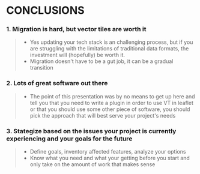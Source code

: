 # CONCLUSIONS

### 1. Migration is hard, but vector tiles are worth it
> * Yes updating your tech stack is an challenging process, but if you are struggling with the limitations of traditional data formats, the investment will (hopefully) be worth it.
> * Migration doesn't have to be a gut job, it can be a gradual transition

### 2. Lots of great software out there
> * The point of this presentation was by no means to get up here and tell you that you need to write a plugin in order to use VT in leaflet or that you should use some other piece of software, you should pick the approach that will best serve your project's needs

### 3. Stategize based on the issues your project is currently experiencing and your goals for the future
> * Define goals, inventory affected features, analyze your options
> * Know what you need and what your getting before you start and only take on the amount of work that makes sense
